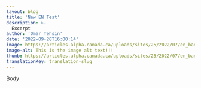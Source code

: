 ```yaml
---
layout: blog
title: 'New EN Test'
description: >-
  Excerpt
author: 'Omar Tehsin'
date: '2022-09-28T16:00:14'
image: https://articles.alpha.canada.ca/uploads/sites/25/2022/07/en_banner_blog_retro_facilitation_tips_1cf0d3e501.jpg
image-alt: This is the image alt text!!!
thumb: https://articles.alpha.canada.ca/uploads/sites/25/2022/07/en_banner_blog_retro_facilitation_tips_1cf0d3e501-150x150.jpg
translationKey: translation-slug
---
```


<p>Body</p>

